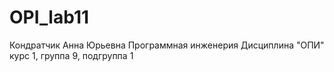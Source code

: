 # OPI_lab11
Кондратчик 
Анна 
Юрьевна 
Программная инженерия
Дисциплина "ОПИ"
курс 1, группа 9, подгруппа 1
